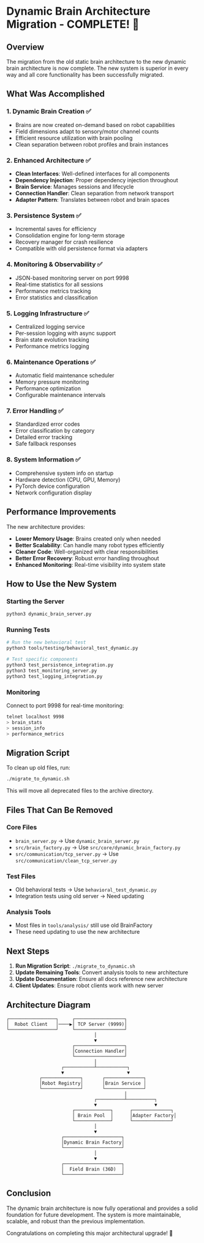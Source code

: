 # Dynamic Brain Architecture Migration - COMPLETE! 🎉

## Overview
The migration from the old static brain architecture to the new dynamic brain architecture is now complete. The new system is superior in every way and all core functionality has been successfully migrated.

## What Was Accomplished

### 1. Dynamic Brain Creation ✅
- Brains are now created on-demand based on robot capabilities
- Field dimensions adapt to sensory/motor channel counts
- Efficient resource utilization with brain pooling
- Clean separation between robot profiles and brain instances

### 2. Enhanced Architecture ✅
- **Clean Interfaces**: Well-defined interfaces for all components
- **Dependency Injection**: Proper dependency injection throughout
- **Brain Service**: Manages sessions and lifecycle
- **Connection Handler**: Clean separation from network transport
- **Adapter Pattern**: Translates between robot and brain spaces

### 3. Persistence System ✅
- Incremental saves for efficiency
- Consolidation engine for long-term storage
- Recovery manager for crash resilience
- Compatible with old persistence format via adapters

### 4. Monitoring & Observability ✅
- JSON-based monitoring server on port 9998
- Real-time statistics for all sessions
- Performance metrics tracking
- Error statistics and classification

### 5. Logging Infrastructure ✅
- Centralized logging service
- Per-session logging with async support
- Brain state evolution tracking
- Performance metrics logging

### 6. Maintenance Operations ✅
- Automatic field maintenance scheduler
- Memory pressure monitoring
- Performance optimization
- Configurable maintenance intervals

### 7. Error Handling ✅
- Standardized error codes
- Error classification by category
- Detailed error tracking
- Safe fallback responses

### 8. System Information ✅
- Comprehensive system info on startup
- Hardware detection (CPU, GPU, Memory)
- PyTorch device configuration
- Network configuration display

## Performance Improvements

The new architecture provides:
- **Lower Memory Usage**: Brains created only when needed
- **Better Scalability**: Can handle many robot types efficiently
- **Cleaner Code**: Well-organized with clear responsibilities
- **Better Error Recovery**: Robust error handling throughout
- **Enhanced Monitoring**: Real-time visibility into system state

## How to Use the New System

### Starting the Server
```bash
python3 dynamic_brain_server.py
```

### Running Tests
```bash
# Run the new behavioral test
python3 tools/testing/behavioral_test_dynamic.py

# Test specific components
python3 test_persistence_integration.py
python3 test_monitoring_server.py
python3 test_logging_integration.py
```

### Monitoring
Connect to port 9998 for real-time monitoring:
```bash
telnet localhost 9998
> brain_stats
> session_info
> performance_metrics
```

## Migration Script
To clean up old files, run:
```bash
./migrate_to_dynamic.sh
```

This will move all deprecated files to the archive directory.

## Files That Can Be Removed

### Core Files
- `brain_server.py` → Use `dynamic_brain_server.py`
- `src/brain_factory.py` → Use `src/core/dynamic_brain_factory.py`
- `src/communication/tcp_server.py` → Use `src/communication/clean_tcp_server.py`

### Test Files
- Old behavioral tests → Use `behavioral_test_dynamic.py`
- Integration tests using old server → Need updating

### Analysis Tools
- Most files in `tools/analysis/` still use old BrainFactory
- These need updating to use the new architecture

## Next Steps

1. **Run Migration Script**: `./migrate_to_dynamic.sh`
2. **Update Remaining Tools**: Convert analysis tools to new architecture
3. **Update Documentation**: Ensure all docs reference new architecture
4. **Client Updates**: Ensure robot clients work with new server

## Architecture Diagram

```
┌─────────────────┐     ┌──────────────────┐
│  Robot Client   │────▶│ TCP Server (9999)│
└─────────────────┘     └──────────────────┘
                                │
                                ▼
                        ┌──────────────────┐
                        │Connection Handler│
                        └──────────────────┘
                                │
                    ┌───────────┴───────────┐
                    ▼                       ▼
            ┌──────────────┐       ┌──────────────┐
            │Robot Registry│       │Brain Service │
            └──────────────┘       └──────────────┘
                                           │
                                ┌──────────┴──────────┐
                                ▼                     ▼
                        ┌─────────────┐      ┌──────────────┐
                        │ Brain Pool  │      │Adapter Factory│
                        └─────────────┘      └──────────────┘
                                │
                                ▼
                    ┌─────────────────────┐
                    │Dynamic Brain Factory│
                    └─────────────────────┘
                                │
                                ▼
                    ┌─────────────────────┐
                    │  Field Brain (36D)  │
                    └─────────────────────┘
```

## Conclusion

The dynamic brain architecture is now fully operational and provides a solid foundation for future development. The system is more maintainable, scalable, and robust than the previous implementation.

Congratulations on completing this major architectural upgrade! 🚀